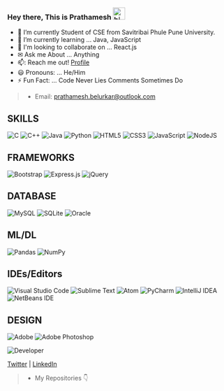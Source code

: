 
### Hey there, This is Prathamesh <img src="https://user-images.githubusercontent.com/1303154/88677602-1635ba80-d120-11ea-84d8-d263ba5fc3c0.gif" width="28px" alt="hi">
  

- 🔭 I’m currently Student of CSE from Savitribai Phule Pune University.
- 🌱 I’m currently learning ... Java, JavaScript
- 🏫 I'm looking to collaborate on ... React.js
- ✉ Ask me About ... Anything
- 📫: Reach me out! [Profile](https://prathameshbelurkar.github.io/Project_)
- 😃 Pronouns: ... He/Him
- ⚡ Fun Fact: ... Code Never Lies Comments Sometimes Do
> - Email: prathamesh.belurkar@outlook.com

## SKILLS
<img alt="C" src="https://img.shields.io/badge/c-%2300599C.svg?style=for-the-badge&logo=c&logoColor=white"/>  <img alt="C++" src="https://img.shields.io/badge/c++-%2300599C.svg?style=for-the-badge&logo=c%2B%2B&logoColor=white"/>  <img alt="Java" src="https://img.shields.io/badge/java-%23ED8B00.svg?style=for-the-badge&logo=java&logoColor=white"/>  <img alt="Python" src="https://img.shields.io/badge/python-%2314354C.svg?style=for-the-badge&logo=python&logoColor=white"/>  <img alt="HTML5" src="https://img.shields.io/badge/html5-%23E34F26.svg?style=for-the-badge&logo=html5&logoColor=white"/>  <img alt="CSS3" src="https://img.shields.io/badge/css3-%231572B6.svg?style=for-the-badge&logo=css3&logoColor=white"/>  <img alt="JavaScript" src="https://img.shields.io/badge/javascript-%23323330.svg?style=for-the-badge&logo=javascript&logoColor=%23F7DF1E"/>  <img alt="NodeJS" src="https://img.shields.io/badge/node.js-%2343853D.svg?style=for-the-badge&logo=node-dot-js&logoColor=white"/>

## FRAMEWORKS
<img alt="Bootstrap" src="https://img.shields.io/badge/bootstrap-%23563D7C.svg?style=for-the-badge&logo=bootstrap&logoColor=white"/>  <img alt="Express.js" src="https://img.shields.io/badge/express.js-%23404d59.svg?style=for-the-badge&logo=express&logoColor=%2361DAFB"/>  <img alt="jQuery" src="https://img.shields.io/badge/jquery-%230769AD.svg?style=for-the-badge&logo=jquery&logoColor=white"/>  

## DATABASE
<img alt="MySQL" src="https://img.shields.io/badge/mysql-%2300f.svg?style=for-the-badge&logo=mysql&logoColor=white"/> <img alt="SQLite" src ="https://img.shields.io/badge/sqlite-%2307405e.svg?style=for-the-badge&logo=sqlite&logoColor=white"/> <img alt="Oracle" src ="https://img.shields.io/badge/oracle-%23F00000.svg?style=for-the-badge&logo=oracle&logoColor=white" />

## ML/DL
<img alt="Pandas" src="https://img.shields.io/badge/pandas-%23150458.svg?style=for-the-badge&logo=pandas&logoColor=white" /> <img alt="NumPy" src="https://img.shields.io/badge/numpy-%23013243.svg?style=for-the-badge&logo=numpy&logoColor=white" /> 

## IDEs/Editors
<img alt="Visual Studio Code" src="https://img.shields.io/badge/VisualStudioCode-0078d7.svg?style=for-the-badge&logo=visual-studio-code&logoColor=white"/> <img alt="Sublime Text" src="https://img.shields.io/badge/sublime_text-%23575757.svg?style=for-the-badge&logo=sublime-text&logoColor=important"/> <img alt="Atom" src="https://img.shields.io/badge/Atom-%2366595C.svg?style=for-the-badge&logo=atom&logoColor=white"/> <img alt="PyCharm" src="https://img.shields.io/badge/pycharm-143?style=for-the-badge&logo=pycharm&logoColor=black&color=black&labelColor=green"/> <img alt="IntelliJ IDEA" src="https://img.shields.io/badge/IntelliJIDEA-000000.svg?style=for-the-badge&logo=intellij-idea&logoColor=white"/> <img alt="NetBeans IDE" src="https://img.shields.io/badge/NetBeansIDE-1B6AC6.svg?style=for-the-badge&logo=apache-netbeans-ide&logoColor=white"/> 

## DESIGN
<img alt="Adobe" src="https://img.shields.io/badge/adobe-%23FF0000.svg?style=for-the-badge&logo=adobe&logoColor=white"/>   <img alt="Adobe Photoshop" src="https://img.shields.io/badge/adobephotoshop-%2331A8FF.svg?style=for-the-badge&logo=adobephotoshop&logoColor=white"/>   

![Developer](https://media.giphy.com/media/VTtANKl0beDFQRLDTh/giphy.gif)

[Twitter](https://twitter.com/the_pbx_) | [LinkedIn](https://in.linkedin.com/in/prathameshbelurkar)
 
> - My Repositories 👇
